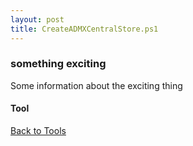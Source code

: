 ```yaml
---
layout: post
title: CreateADMXCentralStore.ps1
---
```


### something exciting

Some information about the exciting thing

#### Tool

<script src="https://gist-it.appspot.com/github.com/BanterBoy/scripts-blog/blob/master/PowerShell/tools/CreateADMXCentralStore.ps1"></script>

<a href="/menu/_pages/Tools.html">Back to Tools</a>
